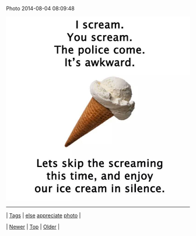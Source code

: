 <!--
title: Photo 2014-08-04 08
date: 2020-06-28T15:27:00.366Z
tags: else, appreciate, photo
-->


Photo 2014-08-04 08:09:48

![](93761932438-0.jpg)

<!--BOTTOM-POST-NAVIGATION-->
---

| [Tags](tags.md) | [else](tag-else.md) [appreciate](tag-appreciate.md) [photo](tag-photo.md) |

| [Newer](93758445247.md) | [Top](index.md) | [Older](93977952192.md) |